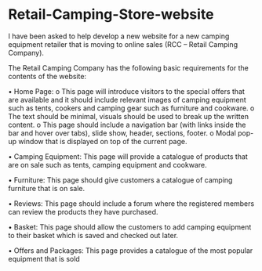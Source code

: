 # Retail-Camping-Store-website
I have been asked to help develop a new website for a new camping equipment retailer  that is moving to online sales (RCC – Retail Camping Company). 

The Retail Camping Company has the following basic requirements for the contents of the 
website:

• Home Page: 
   o This page will introduce visitors to the special offers that are available and it should include relevant images of camping equipment such as tents,   cookers 
and camping gear such as furniture and cookware.
   o The text should be minimal, visuals should be used to break up the written content.
   o This page should include a navigation bar (with links inside the bar and hover over tabs), slide show, header, sections, footer.
   o Modal pop-up window that is displayed on top of the current page.
   
• Camping Equipment: This page will provide a catalogue of products that are on sale such as tents, camping equipment and cookware.

• Furniture: This page should give customers a catalogue of camping furniture that is on sale.

• Reviews: This page should include a forum where the registered members can review the products they have purchased.

• Basket: This page should allow the customers to add camping equipment to their basket which is saved and checked out later.

• Offers and Packages: This page provides a catalogue of the most popular equipment that is sold
